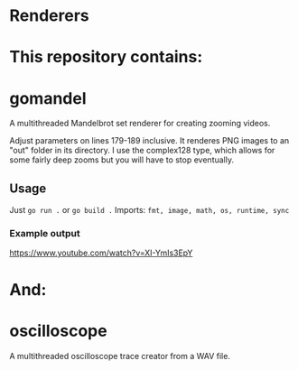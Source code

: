 # Renderers
# This repository contains:
# gomandel
A multithreaded Mandelbrot set renderer for creating zooming videos.

Adjust parameters on lines 179-189 inclusive. It renderes PNG images to an "out" folder in its directory.
I use the complex128 type, which allows for some fairly deep zooms but you will have to stop eventually.

## Usage

Just `go run .` or `go build .` Imports: `fmt, image, math, os, runtime, sync`

### Example output

https://www.youtube.com/watch?v=XI-YmIs3EpY

# And:
# oscilloscope
A multithreaded oscilloscope trace creator from a WAV file.
